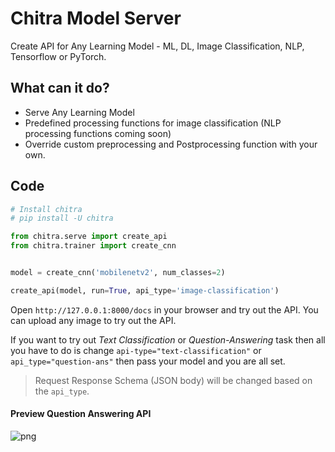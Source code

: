 # Chitra Model Server

Create API for Any Learning Model - ML, DL, Image Classification, NLP, Tensorflow or PyTorch.

## What can it do?

- Serve Any Learning Model
- Predefined processing functions for image classification (NLP processing functions coming soon)
- Override custom preprocessing and Postprocessing function with your own.


## Code

```python
# Install chitra
# pip install -U chitra

from chitra.serve import create_api
from chitra.trainer import create_cnn


model = create_cnn('mobilenetv2', num_classes=2)

create_api(model, run=True, api_type='image-classification')
```

Open `http://127.0.0.1:8000/docs` in your browser and try out the API. You can upload any image to try out the API.


If you want to try out *Text Classification* or *Question-Answering* task then all you have to do is change `api-type="text-classification"` or `api_type="question-ans"` then pass your model and you are all set.


> Request Response Schema (JSON body) will be changed based on the `api_type`.


#### Preview Question Answering API

![png](preview-qna.png)

